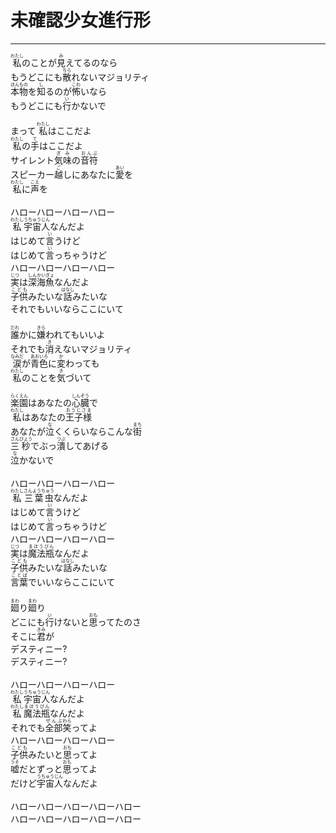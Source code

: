 # 未確認少女進行形
---
<lyric>
<ruby>私<rt>わたし</rt></ruby>のことが<ruby>見<rt>み</rt></ruby>えてるのなら<br/>
もうどこにも<ruby>散<rt>ちら</rt></ruby>れないマジョリティ<br/>
<ruby>本<rt>ほん</rt></ruby><ruby>物<rt>もの</rt></ruby>を<ruby>知<rt>し</rt></ruby>るのが<ruby>怖<rt>こわ</rt></ruby>いなら<br/>
もうどこにも<ruby>行<rt>い</rt></ruby>かないで<br/>
<br/>
まって <ruby>私<rt>わたし</rt></ruby>はここだよ<br/>
<ruby>私<rt>わたし</rt></ruby>の<ruby>手<rt>て</rt></ruby>はここだよ<br/>
サイレント<ruby>気味<rt>ぎみ</rt></ruby>の<ruby>音符<rt>おんぷ</rt></ruby><br/>
スピーカー<ruby>越<rt>ご</rt></ruby>しにあなたに<ruby>愛<rt>あい</rt></ruby>を<br/>
<ruby>私<rt>わたし</rt></ruby>に<ruby>声<rt>こえ</rt></ruby>を<br/>
<br/>
ハローハローハローハロー<br/>
<ruby>私<rt>わたし</rt></ruby><ruby>宇宙人<rt>うちゅうじん</rt></ruby>なんだよ<br/>
はじめて<ruby>言<rt>い</rt></ruby>うけど<br/>
はじめて<ruby>言<rt>い</rt></ruby>っちゃうけど<br/>
ハローハローハローハロー<br/>
<ruby>実<rt>じつ</rt></ruby>は<ruby>深海魚<rt>しんかいぎょ</rt></ruby>なんだよ<br/>
<ruby>子供<rt>こども</rt></ruby>みたいな<ruby>話<rt>はなし</rt></ruby>みたいな<br/>
それでもいいならここにいて<br/>
<br/>
<ruby>誰<rt>だれ</rt></ruby>かに<ruby>嫌<rt>きら</rt></ruby>われてもいいよ<br/>
それでも<ruby>消<rt>き</rt></ruby>えないマジョリティ<br/>
<ruby>涙<rt>なみだ</rt></ruby>が<ruby>青色<rt>あおいろ</rt></ruby>に<ruby>変<rt>か</rt></ruby>わっても<br/>
<ruby>私<rt>わたし</rt></ruby>のことを<ruby>気<rt>き</rt></ruby>づいて<br/>
<br/>
<ruby>楽園<rt>らくえん</rt></ruby>はあなたの<ruby>心臓<rt>しんぞう</rt></ruby>で<br/>
<ruby>私<rt>わたし</rt></ruby>はあなたの<ruby>王子様<rt>おうじさま</rt></ruby><br/>
あなたが<ruby>泣<rt>な</rt></ruby>くくらいならこんな<ruby>街<rt>まち</rt></ruby><br/>
<ruby>三<rt>さん</rt></ruby><ruby>秒<rt>びょう</rt></ruby>でぶっ<ruby>潰<rt>つぶ</rt></ruby>してあげる<br/>
<ruby>泣<rt>な</rt></ruby>かないで<br/>
<br/>
ハローハローハローハロー<br/>
<ruby>私<rt>わたし</rt></ruby><ruby>三葉虫<rt>さんようちゅう</rt></ruby>なんだよ<br/>
はじめて<ruby>言<rt>い</rt></ruby>うけど<br/>
はじめて<ruby>言<rt>い</rt></ruby>っちゃうけど<br/>
ハローハローハローハロー<br/>
<ruby>実<rt>じつ</rt></ruby>は<ruby>魔法瓶<rt>まほうびん</rt></ruby>なんだよ<br/>
<ruby>子供<rt>こども</rt></ruby>みたいな<ruby>話<rt>はなし</rt></ruby>みたいな<br/>
<ruby>言葉<rt>ことば</rt></ruby>でいいならここにいて<br/>
<br/>
<ruby>廻<rt>まわ</rt></ruby>り<ruby>廻<rt>まわ</rt></ruby>り<br/>
どこにも<ruby>行<rt>い</rt></ruby>けないと<ruby>思<rt>おも</rt></ruby>ってたのさ<br/>
そこに<ruby>君<rt>きみ</rt></ruby>が<br/>
デスティニー?<br/>
デスティニー?<br/>
<br/>
ハローハローハローハロー<br/>
<ruby>私<rt>わたし</rt></ruby><ruby>宇宙人<rt>うちゅうじん</rt></ruby>なんだよ<br/>
<ruby>私<rt>わたし</rt></ruby><ruby>魔法瓶<rt>まほうびん</rt></ruby>なんだよ<br/>
それでも<ruby>全部<rt>ぜんぶ</rt></ruby><ruby>笑<rt>わら</rt></ruby>ってよ<br/>
ハローハローハローハロー<br/>
<ruby>子供<rt>こども</rt></ruby>みたいと<ruby>思<rt>おも</rt></ruby>ってよ<br/>
<ruby>嘘<rt>うそ</rt></ruby>だとずっと<ruby>思<rt>おも</rt></ruby>ってよ<br/>
だけど<ruby>宇宙人<rt>うちゅうじん</rt></ruby>なんだよ<br/>
<br/>
ハローハローハローハローハロー<br/>
ハローハローハローハローハロー<br/>
</lyric>
